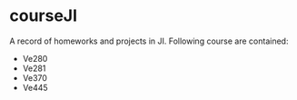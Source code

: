 # courseJI

A record of homeworks and projects in JI. Following course are contained:

* Ve280
* Ve281
* Ve370
* Ve445
